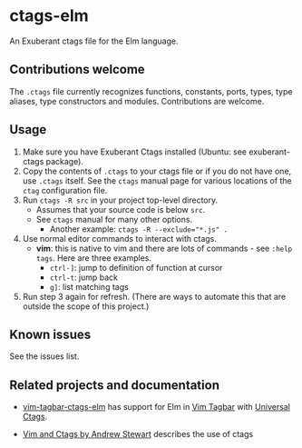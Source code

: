 # ctags-elm
An Exuberant ctags file for the Elm language.

## Contributions welcome

The `.ctags` file currently recognizes functions, constants, ports, types, type aliases, type constructors and modules. Contributions are welcome.

## Usage

1. Make sure you have Exuberant Ctags installed (Ubuntu: see exuberant-ctags
   package).
1. Copy the contents of `.ctags` to your ctags file or if you do not have one,
   use `.ctags` itself. See the `ctags` manual page for various locations of
   the `ctag` configuration file.
1. Run `ctags -R src` in your project top-level directory.
   - Assumes that your source code is below `src`.
   - See `ctags` manual for many other options.
      - Another example: `ctags -R --exclude="*.js" .`
1. Use normal editor commands to interact with ctags.
   - **vim**: this is native to vim and there are lots of commands - see
     `:help tags`. Here are three examples.
      - `ctrl-]`: jump to definition of function at cursor
      - `ctrl-t`: jump back
      - `g]`: list matching tags
1. Run step 3 again for refresh. (There are ways to automate this that are
   outside the scope of this project.)

## Known issues

See the issues list.

## Related projects and documentation

- [vim-tagbar-ctags-elm](https://github.com/bitterjug/vim-tagbar-ctags-elm)
has support for Elm in [Vim Tagbar](https://github.com/majutsushi/tagbar) with [Universal
Ctags](https://github.com/universal-ctags/ctags).

- [Vim and Ctags by Andrew Stewart](https://andrew.stwrt.ca/posts/vim-ctags/) describes the use of ctags
